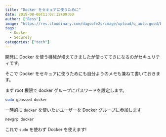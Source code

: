```yaml
---
title: "Docker をセキュアに使うために"
date: 2019-08-06T11:07:12+09:00
author: ["Ress"]
image: "https://res.cloudinary.com/dagsofv2s/image/upload/q_auto:good/blog/post/docker-secure/thumbnail.png"
tags:
  - Docker
  - Securely
categories: ["tech"]
---
```

開発に Docker を使う機械が増えてきましたが使っててきになるのがセキュリティです。

そこで Docker をセキュアに使うためにも自分ようのメモも兼ねて書いておきます。

<!--more-->

まず root 権限で docker グループにパスワードを設定します。

```sh
sudo gpasswd docker
```

一時的に `docker` を使いたいユーザーを Docker グループに参加します

```sh
newgrp docker
```

これで `sudo` を使わず Docker を使えます!
